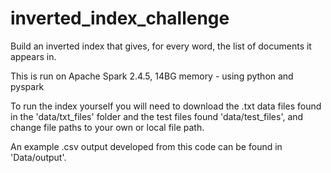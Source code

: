 # inverted_index_challenge
 Build an inverted index that gives, for every word, the list of documents it appears in.
 
 This is run on Apache Spark 2.4.5, 14BG memory - using python and pyspark
 
 To run the index yourself you will need to download the .txt data files found in the 'data/txt_files' folder and the test files found 'data/test_files', and change file paths to your own or local file path. 

An example .csv output developed from this code can be found in 'Data/output'.

